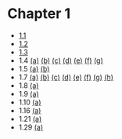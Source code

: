 Chapter 1
===
- [1.1](/1.1.png)
- [1.2](/1.2.png)
- [1.3](/1.3.png)
- 1.4 [(a)](/1.4(a).png) [(b)](/1.4(b).png) [(c)](/1.4(c).png) [(d)](/1.4(d).png) [(e)](/1.4(e).png) [(f)](/1.4(f).png) [(g)](/1.4(g).png)
- 1.5 [(a)](/1.5(a).png) [(b)](/1.5(b).png)
- 1.7 [(a)](/1.7(a).png) [(b)](/1.7(b).png) [(c)](/1.7(c).png) [(d)](/1.7(d).png) [(e)](/1.7(e).png) [(f)](/1.7(f).png) [(g)](/1.7(g).png) [(h)](/1.7(h).png)
- 1.8 [(a)](/1.8(a).png)
- 1.9 [(a)](/1.9(a).png)
- 1.10 [(a)](/1.10(a).png)
- 1.16 [(a)](/1.16(a).png)
- 1.21 [(a)](/1.21(a).png)
- 1.29 [(a)](/1.29(a).png)